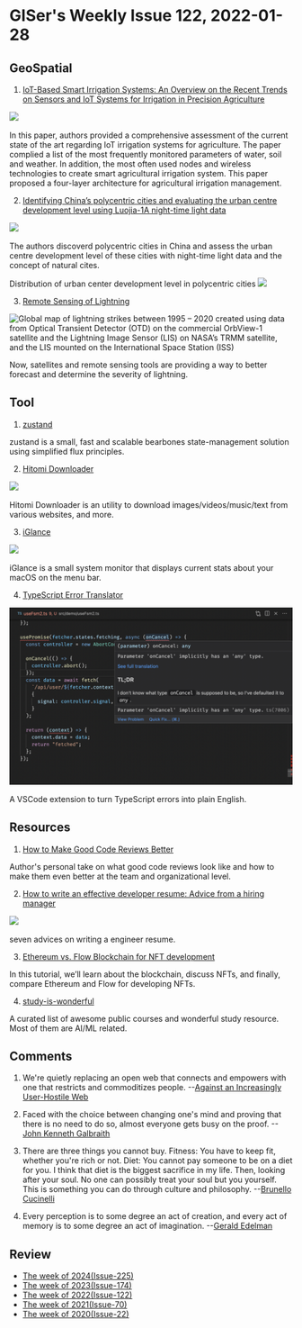 # GISer's Weekly Issue 122, 2022-01-28

## GeoSpatial

1. [IoT-Based Smart Irrigation Systems: An Overview on the Recent Trends on Sensors and IoT Systems for Irrigation in Precision Agriculture](https://www.mdpi.com/1424-8220/20/4/1042/htm)

![](https://www.mdpi.com/sensors/sensors-20-01042/article_deploy/html/images/sensors-20-01042-g030.png)

In this paper, authors provided a comprehensive assessment of the current state of the art regarding IoT irrigation systems for agriculture. The paper complied a list of the most frequently monitored parameters of water, soil and weather. In addition, the most often used nodes and wireless technologies to create smart agricultural irrigation system. This paper proposed a four-layer architecture for agricultural irrigation management.

2. [Identifying China’s polycentric cities and evaluating the urban centre development level using Luojia-1A night-time light data](https://www.tandfonline.com/doi/full/10.1080/19475683.2022.2026472?af=R)

![](https://www.tandfonline.com/na101/home/literatum/publisher/tandf/journals/content/tagi20/0/tagi20.ahead-of-print/19475683.2022.2026472/20220124/images/medium/tagi_a_2026472_f0002_oc.jpg)

The authors discoverd polycentric cities in China and assess the urban centre development level of these cities with night-time light data and the concept of natural cites.

Distribution of urban center development level in polycentric cities
![](https://www.tandfonline.com/na101/home/literatum/publisher/tandf/journals/content/tagi20/0/tagi20.ahead-of-print/19475683.2022.2026472/20220124/images/medium/tagi_a_2026472_f0004_oc.jpg)

3. [Remote Sensing of Lightning](https://www.gislounge.com/remote-sensing-of-lightning/)

![Global map of lightning strikes between 1995 – 2020 created using data from Optical Transient Detector (OTD) on the commercial OrbView-1 satellite and the Lightning Image Sensor (LIS) on NASA’s TRMM satellite, and the LIS mounted on the International Space Station (ISS)](https://cdn.shortpixel.ai/spai/w_801+q_glossy+ret_img+to_webp/https://www.gislounge.com/wp-content/uploads/2022/01/map-lightning-earth-nasa-2020.jpg)

Now, satellites and remote sensing tools are providing a way to better forecast and determine the severity of lightning.

## Tool

1. [zustand](https://github.com/pmndrs/zustand)

zustand is a small, fast and scalable bearbones state-management solution using simplified flux principles.

2. [Hitomi Downloader](https://github.com/KurtBestor/Hitomi-Downloader)

![](https://github.com/KurtBestor/Hitomi-Downloader/raw/master/imgs/how_to_download.gif)

Hitomi Downloader is an utility to download images/videos/music/text from various websites, and more.

3. [iGlance](https://github.com/iglance/iGlance)

![](https://github.com/iglance/iGlance/raw/master/readme_images/iGlance_Preview.png)

iGlance is a small system monitor that displays current stats about your macOS on the menu bar.

4. [TypeScript Error Translator](https://marketplace.visualstudio.com/items?itemName=mattpocock.ts-error-translator#tserror)

![](https://raw.githubusercontent.com/mattpocock/ts-error-translator/main/assets/screenshot.png)

A VSCode extension to turn TypeScript errors into plain English.

## Resources

1. [How to Make Good Code Reviews Better](https://stackoverflow.blog/2019/09/30/how-to-make-good-code-reviews-better/)

Author's personal take on what good code reviews look like and how to make them even better at the team and organizational level.

2. [How to write an effective developer resume: Advice from a hiring manager](https://stackoverflow.blog/2020/11/25/how-to-write-an-effective-developer-resume-advice-from-a-hiring-manager/)

![](https://lh3.googleusercontent.com/bzI4tcVJ38xcr704IrZfMKHeYYs6T5J2Ez1wWDoRYC6bfcm0NpzdFv66GlopWyHguldMy25lL3oW5j31AdwXQ_FMH2e_HmFiGzBOOkvUnbW9XJeuJ3yE242oLQHzIsojPPdOeCYg)

seven advices on writing a engineer resume.

3. [Ethereum vs. Flow Blockchain for NFT development](https://blog.logrocket.com/ethereum-flow-blockchain-nft-development/)

In this tutorial, we’ll learn about the blockchain, discuss NFTs, and finally, compare Ethereum and Flow for developing NFTs.

4. [study-is-wonderful](https://github.com/xioacd99/study-is-wonderful)

A curated list of awesome public courses and wonderful study resource. Most of them are AI/ML related.

## Comments

1. We're quietly replacing an open web that connects and empowers with one that restricts and commoditizes people.
   --[Against an Increasingly User-Hostile Web](https://neustadt.fr/essays/against-a-user-hostile-web/#/)

2. Faced with the choice between changing one's mind and proving that there is no need to do so, almost everyone gets busy on the proof.
   --[John Kenneth Galbraith](https://quoteinvestigator.com/2018/05/17/change-view/#/)

3. There are three things you cannot buy. Fitness: You have to keep fit, whether you're rich or not. Diet: You cannot pay someone to be on a diet for you. I think that diet is the biggest sacrifice in my life. Then, looking after your soul. No one can possibly treat your soul but you yourself. This is something you can do through culture and philosophy.
   --[Brunello Cucinelli](https://click.convertkit-mail4.com/e5ugrrpvxxu7hz7503i5/08hwh9hmq7zz28il/aHR0cHM6Ly9vbS5jby8yMDE1LzA0LzI3L2JydW5lbGxvLWN1Y2luZWxsaS0yLw==)

4. Every perception is to some degree an act of creation, and every act of memory is to some degree an act of imagination.
   --[Gerald Edelman](https://fs.blog/spacing-effect/)

## Review

- [The week of 2024(Issue-225)](../2024/issue-225.md)
- [The week of 2023(Issue-174)](../2023/issue-174.md)
- [The week of 2022(Issue-122)](../2022/issue-122.md)
- [The week of 2021(Issue-70)](../2021/issue-70.md)
- [The week of 2020(Issue-22)](../2020/issue-22.md)
